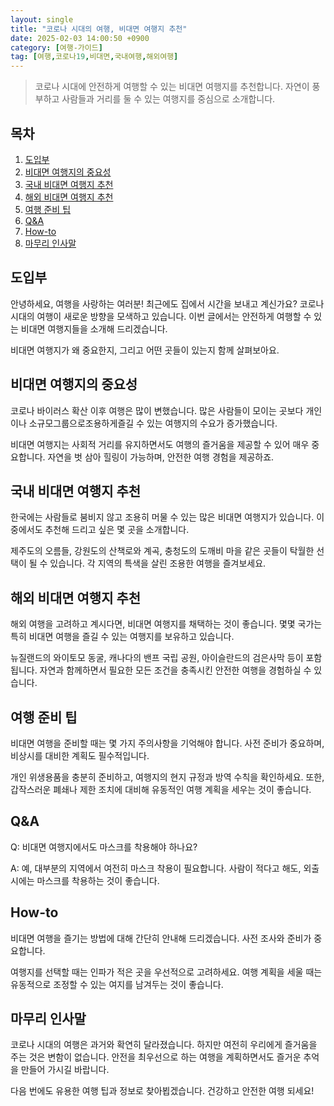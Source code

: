 ```yaml
---
layout: single
title: "코로나 시대의 여행, 비대면 여행지 추천"
date: 2025-02-03 14:00:50 +0900
category: [여행-가이드]
tag: [여행,코로나19,비대면,국내여행,해외여행]
---
```

  
> 코로나 시대에 안전하게 여행할 수 있는 비대면 여행지를 추천합니다. 자연이 풍부하고 사람들과 거리를 둘 수 있는 여행지를 중심으로 소개합니다.

## 목차
1. [도입부](#도입부)
2. [비대면 여행지의 중요성](#비대면-여행지의-중요성)
3. [국내 비대면 여행지 추천](#국내-비대면-여행지-추천)
4. [해외 비대면 여행지 추천](#해외-비대면-여행지-추천)
5. [여행 준비 팁](#여행-준비-팁)
6. [Q&A](#qa)
7. [How-to](#how-to)
8. [마무리 인사말](#마무리-인사말)

## 도입부

안녕하세요, 여행을 사랑하는 여러분! 최근에도 집에서 시간을 보내고 계신가요? 코로나 시대의 여행이 새로운 방향을 모색하고 있습니다. 이번 글에서는 안전하게 여행할 수 있는 비대면 여행지들을 소개해 드리겠습니다.


비대면 여행지가 왜 중요한지, 그리고 어떤 곳들이 있는지 함께 살펴보아요.



## 비대면 여행지의 중요성

코로나 바이러스 확산 이후 여행은 많이 변했습니다. 많은 사람들이 모이는 곳보다 개인이나 소규모그룹으로조용하게즐길 수 있는 여행지의 수요가 증가했습니다.


비대면 여행지는 사회적 거리를 유지하면서도 여행의 즐거움을 제공할 수 있어 매우 중요합니다. 자연을 벗 삼아 힐링이 가능하며, 안전한 여행 경험을 제공하죠.



## 국내 비대면 여행지 추천

한국에는 사람들로 붐비지 않고 조용히 머물 수 있는 많은 비대면 여행지가 있습니다. 이 중에서도 추천해 드리고 싶은 몇 곳을 소개합니다.


제주도의 오름들, 강원도의 산책로와 계곡, 충청도의 도깨비 마을 같은 곳들이 탁월한 선택이 될 수 있습니다. 각 지역의 특색을 살린 조용한 여행을 즐겨보세요.



## 해외 비대면 여행지 추천

해외 여행을 고려하고 계시다면, 비대면 여행지를 채택하는 것이 좋습니다. 몇몇 국가는 특히 비대면 여행을 즐길 수 있는 여행지를 보유하고 있습니다.


뉴질랜드의 와이토모 동굴, 캐나다의 밴프 국립 공원, 아이슬란드의 검은사막 등이 포함됩니다. 자연과 함께하면서 필요한 모든 조건을 충족시킨 안전한 여행을 경험하실 수 있습니다.



## 여행 준비 팁

비대면 여행을 준비할 때는 몇 가지 주의사항을 기억해야 합니다. 사전 준비가 중요하며, 비상시를 대비한 계획도 필수적입니다.


개인 위생용품을 충분히 준비하고, 여행지의 현지 규정과 방역 수칙을 확인하세요. 또한, 갑작스러운 폐쇄나 제한 조치에 대비해 유동적인 여행 계획을 세우는 것이 좋습니다.



## Q&A

Q: 비대면 여행지에서도 마스크를 착용해야 하나요?


A: 예, 대부분의 지역에서 여전히 마스크 착용이 필요합니다. 사람이 적다고 해도, 외출 시에는 마스크를 착용하는 것이 좋습니다.



## How-to

비대면 여행을 즐기는 방법에 대해 간단히 안내해 드리겠습니다. 사전 조사와 준비가 중요합니다.


여행지를 선택할 때는 인파가 적은 곳을 우선적으로 고려하세요. 여행 계획을 세울 때는 유동적으로 조정할 수 있는 여지를 남겨두는 것이 좋습니다.



## 마무리 인사말

코로나 시대의 여행은 과거와 확연히 달라졌습니다. 하지만 여전히 우리에게 즐거움을 주는 것은 변함이 없습니다. 안전을 최우선으로 하는 여행을 계획하면서도 즐거운 추억을 만들어 가시길 바랍니다.


다음 번에도 유용한 여행 팁과 정보로 찾아뵙겠습니다. 건강하고 안전한 여행 되세요!

